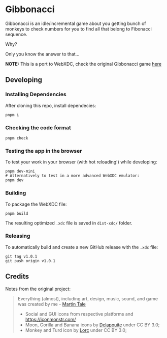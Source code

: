 # Gibbonacci

Gibbonacci is an idle/incremental game about you getting bunch of monkeys to check numbers
for you to find all that belong to Fibonacci sequence.

Why?

Only you know the answer to that...

**NOTE:** This is a port to WebXDC, check the original Gibbonacci game
[here](https://github.com/MartinTale/gibbonacci)

## Developing

### Installing Dependencies

After cloning this repo, install dependecies:

```
pnpm i
```

### Checking the code format

```
pnpm check
```

### Testing the app in the browser

To test your work in your browser (with hot reloading!) while developing:

```
pnpm dev-mini
# Alternatively to test in a more advanced WebXDC emulator:
pnpm dev
```

### Building

To package the WebXDC file:

```
pnpm build
```

The resulting optimized `.xdc` file is saved in `dist-xdc/` folder.

### Releasing

To automatically build and create a new GitHub release with the `.xdc` file:

```
git tag v1.0.1
git push origin v1.0.1
```

## Credits

Notes from the original project:

> Everything (almost), including art, design, music, sound, and game was created by me - [Martin Tale](https://martintale.com/)
>
> -   Social and GUI icons from respective platforms and https://iconmonstr.com/
> -   Moon, Gorilla and Banana icons by [Delapouite](http://delapouite.com) under CC BY 3.0;
> -   Monkey and Turd icon by [Lorc](http://lorcblog.blogspot.com) under CC BY 3.0;
